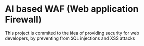 # AI based WAF (Web application Firewall)
This project is commited to the idea of providing security for web developers, by preventing from SQL injections and XSS attacks
